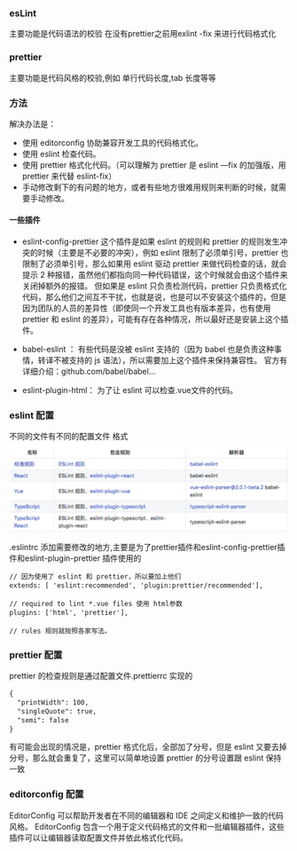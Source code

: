 ### esLint
主要功能是代码语法的校验
在没有prettier之前用exlint -fix 来进行代码格式化
### prettier
主要功能是代码风格的校验,例如 单行代码长度,tab 长度等等


### 方法
解决办法是：

- 使用 editorconfig 协助兼容开发工具的代码格式化。
- 使用 eslint 检查代码。
- 使用 prettier 格式化代码。（可以理解为 prettier 是 eslint —fix 的加强版，用 prettier 来代替 eslint-fix）
- 手动修改剩下的有问题的地方，或者有些地方很难用规则来判断的时候，就需要手动修改。


#### 一些插件

- eslint-config-prettier
这个插件是如果 eslint 的规则和 prettier 的规则发生冲突的时候（主要是不必要的冲突），例如 eslint 限制了必须单引号，prettier 也限制了必须单引号，那么如果用 eslint 驱动 prettier 来做代码检查的话，就会提示 2 种报错，虽然他们都指向同一种代码错误，这个时候就会由这个插件来关闭掉额外的报错。
但如果是 eslint 只负责检测代码，prettier 只负责格式化代码，那么他们之间互不干扰，也就是说，也是可以不安装这个插件的，但是因为团队的人员的差异性（即使同一个开发工具也有版本差异，也有使用 prettier 和 eslint 的差异），可能有存在各种情况，所以最好还是安装上这个插件。

- babel-eslint ：
有些代码是没被 eslint 支持的（因为 babel 也是负责这种事情，转译不被支持的 js 语法），所以需要加上这个插件来保持兼容性。
官方有详细介绍：github.com/babel/babel…

- eslint-plugin-html：
为了让 eslint 可以检查.vue文件的代码。


### eslint 配置
不同的文件有不同的配置文件 格式
![](images/2020-07-24-14-25-10.png)

.eslintrc 添加需要修改的地方,主要是为了prettier插件和eslint-config-prettier插件和eslint-plugin-prettier 插件使用的

``` JS
// 因为使用了 eslint 和 prettier，所以要加上他们
extends: [ 'eslint:recommended', 'plugin:prettier/recommended'],

// required to lint *.vue files 使用 html参数
plugins: ['html', 'prettier'],

// rules 规则就按照各家写法。
```

### prettier 配置
prettier 的检查规则是通过配置文件.prettierrc 实现的
``` JS
{
  "printWidth": 100,
  "singleQuote": true,
  "semi": false
}
```
有可能会出现的情况是，prettier 格式化后，全部加了分号，但是 eslint 又要去掉分号，那么就会重复了，这里可以简单地设置 prettier 的分号设置跟 eslint 保持一致

### editorconfig 配置
EditorConfig 可以帮助开发者在不同的编辑器和 IDE 之间定义和维护一致的代码风格。
EditorConfig 包含一个用于定义代码格式的文件和一批编辑器插件，这些插件可以让编辑器读取配置文件并依此格式化代码。